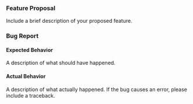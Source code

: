 ### Feature Proposal

Include a brief description of your proposed feature.


### Bug Report

#### Expected Behavior

A description of what should have happened.

#### Actual Behavior

A description of what actually happened. If the bug causes an error, please include a traceback.
